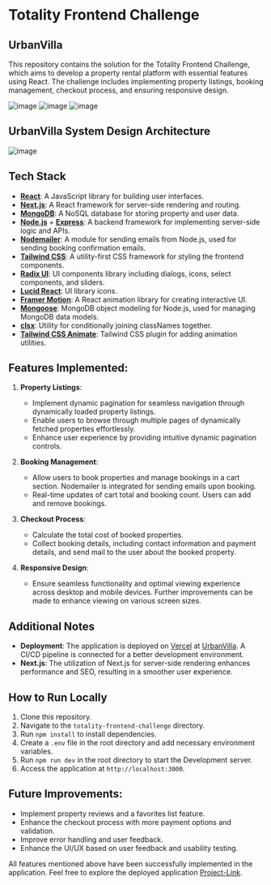 # Totality Frontend Challenge
  ## UrbanVilla
  This repository contains the solution for the Totality Frontend Challenge, which aims to develop a property rental platform with essential features using React. The challenge includes 
  implementing property listings, booking management, checkout process, and ensuring responsive design.

![image](https://github.com/user-attachments/assets/60306f1a-4c79-4e01-877e-dffde4421949)
![image](https://github.com/user-attachments/assets/211f6c47-187e-4f12-b1e9-8d13b3c37b95)
![image](https://github.com/user-attachments/assets/3274b7ad-568e-4ce2-8081-3ae92e29753d)




## UrbanVilla System Design Architecture


![image](https://github.com/user-attachments/assets/cb0f3b5f-9be0-4f55-9e18-c3ab1b25f243)



## Tech Stack

- **[React](https://reactjs.org/)**: A JavaScript library for building user interfaces.
- **[Next.js](https://nextjs.org/)**: A React framework for server-side rendering and routing.
- **[MongoDB](https://www.mongodb.com/)**: A NoSQL database for storing property and user data.
- **[Node.js](https://nodejs.org/)** + **[Express](https://expressjs.com/)**: A backend framework for implementing server-side logic and APIs.
- **[Nodemailer](https://nodemailer.com/)**: A module for sending emails from Node.js, used for sending booking confirmation emails.
- **[Tailwind CSS](https://tailwindcss.com/)**: A utility-first CSS framework for styling the frontend components.
- **[Radix UI](https://radix-ui.com/)**: UI components library including dialogs, icons, select components, and sliders.
- **[Lucid React](https://lucid-dream.dev/)**: UI library icons.
- **[Framer Motion](https://www.framer.com/motion/)**: A React animation library for creating interactive UI.
- **[Mongoose](https://mongoosejs.com/)**: MongoDB object modeling for Node.js, used for managing MongoDB data models.
- **[clsx](https://github.com/lukeed/clsx)**: Utility for conditionally joining classNames together.
- **[Tailwind CSS Animate](https://github.com/bentzibentz/tailwindcss-animatecss)**: Tailwind CSS plugin for adding animation utilities.



## Features Implemented:

1. **Property Listings**:
   - Implement dynamic pagination for seamless navigation through dynamically loaded property listings.
   - Enable users to browse through multiple pages of dynamically fetched properties effortlessly.
   - Enhance user experience by providing intuitive dynamic pagination controls.


2. **Booking Management**:
   - Allow users to book properties and manage bookings in a cart section. Nodemailer is integrated for sending emails upon booking.
   - Real-time updates of cart total and booking count. Users can add and remove bookings.

3. **Checkout Process**:
   - Calculate the total cost of booked properties.
   - Collect booking details, including contact information and payment details, and send mail to the user about the booked property.

4. **Responsive Design**:
   - Ensure seamless functionality and optimal viewing experience across desktop and mobile devices. Further improvements can be made to enhance viewing on various screen sizes.



## Additional Notes

- **Deployment**: The application is deployed on [Vercel](https://vercel.com/) at [UrbanVilla](https://totality-frontend-challenges-lime.vercel.app/). A CI/CD pipeline is connected for a better development environment.
- **Next.js**: The utilization of Next.js for server-side rendering enhances performance and SEO, resulting in a smoother user experience.

## How to Run Locally

1. Clone this repository.
2. Navigate to the `totality-frontend-challenge` directory.
3. Run `npm install` to install dependencies.
4. Create a `.env` file in the root directory and add necessary environment variables.
5. Run `npm run dev` in the root directory to start the Development server.
6. Access the application at `http://localhost:3000`.

## Future Improvements:

- Implement property reviews and a favorites list feature.
- Enhance the checkout process with more payment options and validation.
- Improve error handling and user feedback.
- Enhance the UI/UX based on user feedback and usability testing.

All features mentioned above have been successfully implemented in the application. Feel free to explore the deployed application [Project-Link](https://totality-frontend-challenges-lime.vercel.app/).

